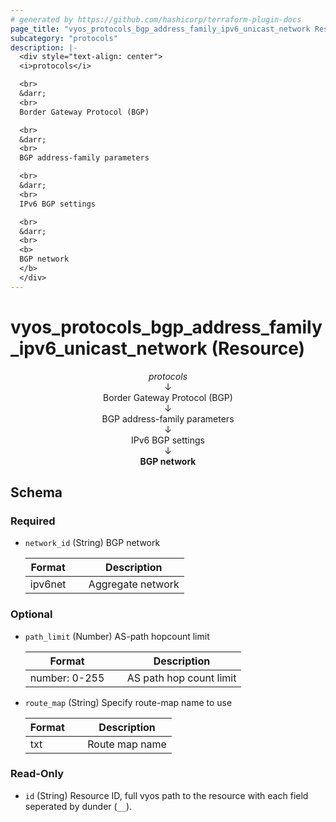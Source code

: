 ```yaml
---
# generated by https://github.com/hashicorp/terraform-plugin-docs
page_title: "vyos_protocols_bgp_address_family_ipv6_unicast_network Resource - vyos"
subcategory: "protocols"
description: |-
  <div style="text-align: center">
  <i>protocols</i>

  <br>
  &darr;
  <br>
  Border Gateway Protocol (BGP)

  <br>
  &darr;
  <br>
  BGP address-family parameters

  <br>
  &darr;
  <br>
  IPv6 BGP settings

  <br>
  &darr;
  <br>
  <b>
  BGP network
  </b>
  </div>
---
```


# vyos_protocols_bgp_address_family_ipv6_unicast_network (Resource)

<div style="text-align: center">
<i>protocols</i>

<br>
&darr;
<br>
Border Gateway Protocol (BGP)

<br>
&darr;
<br>
BGP address-family parameters

<br>
&darr;
<br>
IPv6 BGP settings

<br>
&darr;
<br>
<b>
BGP network
</b>
</div>



<!-- schema generated by tfplugindocs -->
## Schema

### Required

- `network_id` (String) BGP network

    |  Format &emsp; | Description  |
    |----------|---------------|
    |  ipv6net  &emsp; |  Aggregate network  |

### Optional

- `path_limit` (Number) AS-path hopcount limit

    |  Format &emsp; | Description  |
    |----------|---------------|
    |  number: 0-255  &emsp; |  AS path hop count limit  |
- `route_map` (String) Specify route-map name to use

    |  Format &emsp; | Description  |
    |----------|---------------|
    |  txt  &emsp; |  Route map name  |

### Read-Only

- `id` (String) Resource ID, full vyos path to the resource with each field seperated by dunder (`__`).
